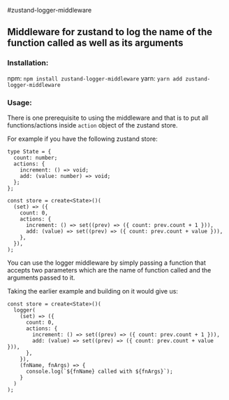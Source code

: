 #zustand-logger-middleware

## Middleware for zustand to log the name of the function called as well as its arguments

### Installation:

npm:
`npm install zustand-logger-middleware`
yarn:
`yarn add zustand-logger-middleware`

### Usage:

There is one prerequisite to using the middleware and that is to put all functions/actions inside `action` object of the zustand store.

For example if you have the following zustand store:

```
type State = {
  count: number;
  actions: {
    increment: () => void;
    add: (value: number) => void;
  };
};

const store = create<State>()(
  (set) => ({
    count: 0,
    actions: {
      increment: () => set((prev) => ({ count: prev.count + 1 })),
      add: (value) => set((prev) => ({ count: prev.count + value })),
    },
  }),
);
```

You can use the logger middleware by simply passing a function that accepts two parameters which are the name of function called and the arguments passed to it.

Taking the earlier example and building on it would give us:

```
const store = create<State>()(
  logger(
    (set) => ({
      count: 0,
      actions: {
        increment: () => set((prev) => ({ count: prev.count + 1 })),
        add: (value) => set((prev) => ({ count: prev.count + value })),
      },
    }),
    (fnName, fnArgs) => {
      console.log(`${fnName} called with ${fnArgs}`);
    }
  )
);
```
